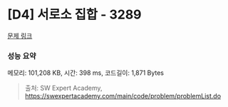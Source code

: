 # [D4] 서로소 집합 - 3289 

[문제 링크](https://swexpertacademy.com/main/code/problem/problemDetail.do?contestProbId=AWBJKA6qr2oDFAWr) 

### 성능 요약

메모리: 101,208 KB, 시간: 398 ms, 코드길이: 1,871 Bytes



> 출처: SW Expert Academy, https://swexpertacademy.com/main/code/problem/problemList.do
